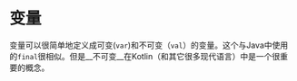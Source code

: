 # 变量

变量可以很简单地定义成可变(`var`)和不可变（`val`）的变量。这个与Java中使用的`final`很相似。但是__不可变__在Kotlin（和其它很多现代语言）中是一个很重要的概念。
